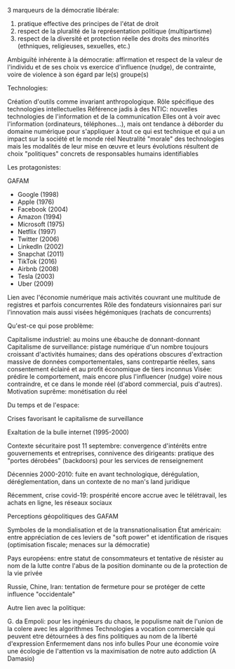 3 marqueurs de la démocratie libérale:

1. pratique effective des principes de l'état de droit
2. respect de la pluralité de la représentation politique (multipartisme)
3. respect de la diversité et protection réelle des droits des minorités (ethniques, religieuses, sexuelles, etc.)

Ambiguïté inhérente à la démocratie: affirmation et respect de la valeur de l'individu et de ses choix vs exercice d'influence (nudge), de contrainte, voire de violence à son égard par le(s) groupe(s)

Technologies:

Création d'outils comme invariant anthropologique. Rôle spécifique des technologies intellectuelles
Référence jadis à des NTIC: nouvelles technologies de l'information et de la communication
Elles ont à voir avec l'information (ordinateurs, téléphones...), mais ont tendance à déborder du domaine numérique pour s'appliquer à tout ce qui est technique et qui a un impact sur la société et le monde réel
Neutralité "morale" des technologies mais les modalités de leur mise en œuvre et leurs évolutions résultent de choix "politiques" concrets de responsables humains identifiables

Les protagonistes:

GAFAM

- Google (1998)
- Apple (1976)
- Facebook (2004)
- Amazon (1994)
- Microsoft (1975)
- Netflix (1997)
- Twitter (2006)
- LinkedIn (2002)
- Snapchat (2011)
- TikTok (2016)
- Airbnb (2008)
- Tesla (2003)
- Uber (2009)

Lien avec l'économie numérique mais activités couvrant une multitude de registres et parfois concurrentes
Rôle des fondateurs visionnaires pari sur l'innovation mais aussi visées hégémoniques (rachats de concurrents)

Qu'est-ce qui pose problème:

Capitalisme industriel: au moins une ébauche de donnant-donnant
Capitalisme de surveillance: pistage numérique d'un nombre toujours croissant d'activités humaines; dans des opérations obscures d'extraction massive de données comportementales, sans contrepartie réelles, sans consentement éclairé et au profit économique de tiers inconnus
Visée: prédire le comportement, mais encore plus l'influencer (nudge) voire nous contraindre, et ce dans le monde réel (d'abord commercial, puis d'autres). Motivation suprême: monétisation du réel

Du temps et de l'espace:

Crises favorisant le capitalisme de surveillance

Exaltation de la bulle internet (1995-2000)

Contexte sécuritaire post 11 septembre: convergence d'intérêts entre gouvernements et entreprises, connivence des dirigeants: pratique des "portes dérobées" (backdoors) pour les services de renseignement

Décennies 2000-2010: fuite en avant technologique, dérégulation, déréglementation, dans un contexte de no man's land juridique

Récemment, crise covid-19: prospérité encore accrue avec le télétravail, les achats en ligne, les réseaux sociaux

Perceptions géopolitiques des GAFAM

Symboles de la mondialisation et de la transnationalisation
État américain: entre appréciation de ces leviers de "soft power" et identification de risques (optimisation fiscale; menaces sur la démocratie)

Pays européens: entre statut de consommateurs et tentative de résister au nom de la lutte contre l'abus de la position dominante ou de la protection de la vie privée

Russie, Chine, Iran: tentation de fermeture pour se protéger de cette influence "occidentale"

Autre lien avec la politique:

G. da Empoli: pour les ingénieurs du chaos, le populisme nait de l'union de la colere avec les algorithmes
Technologies a vocation commerciale qui peuvent etre détournées à des fins politiques au nom de la liberté d'expression
Enfermement dans nos info bulles
Pour une économie voire une écologie de l'attention vs la maximisation de notre auto addiction (A Damasio)